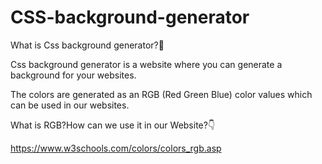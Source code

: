 # CSS-background-generator
What is Css background generator?🤔


Css background generator is a website where you can generate a background for your websites.

The colors are generated as an RGB (Red Green Blue) color values which can be used in our websites.



What is RGB?How can we use it in our Website?👇

https://www.w3schools.com/colors/colors_rgb.asp
